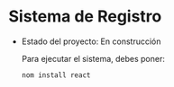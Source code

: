 <h1> Sistema de Registro</h1>

- Estado del proyecto: En construcción

  Para ejecutar el sistema, debes poner:

  ```nom install react```
